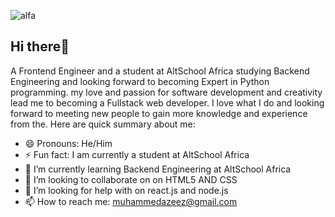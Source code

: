 ![alfa](https://github.com/Azford0942/Azford0942/assets/170761705/ab32a3d7-58eb-461f-8db2-671ca2b0b68d)
## Hi there👋
A Frontend Engineer and a student at AltSchool Africa studying Backend Engineering and looking forward to becoming Expert in Python programming. my love and passion for software development and creativity lead me to becoming a Fullstack web developer. I love what I do and looking forward to meeting new people to gain more knowledge and experience from the.
Here are quick summary about me:
- 😄 Pronouns: He/Him
- ⚡ Fun fact: I am currently a student at AltSchool Africa
- 🌱 I’m currently learning Backend Engineering at AltSchool Africa
- 👯 I’m looking to collaborate on on HTML5 AND CSS
- 🤔 I’m looking for help with on react.js and node.js
- 📫 How to reach me: muhammedazeez@gmail.com

<!--
**Azford0942/Azford0942** is a ✨ _special_ ✨ repository because its `README.md` (this file) appears on your GitHub profile.


Here are quick summary about me:
- 😄 Pronouns: He/Him
- ⚡ Fun fact: I am currently a student at AltSchool Africa
- 🌱 I’m currently learning Backend Engineering at AltSchool Africa
- 👯 I’m looking to collaborate on on HTML5 AND CSS
- 🤔 I’m looking for help with on react.js and node.js
- 📫 How to reach me: muhammedazeez@gmail.com
-->
